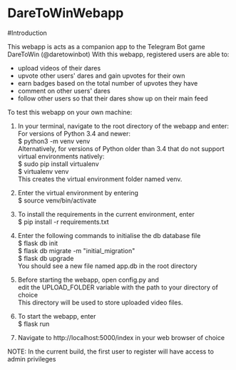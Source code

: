 # DareToWinWebapp

#Introduction

This webapp is acts as a companion app to the Telegram Bot game DareToWin (@daretowinbot)
With this webapp, registered users are able to:
* upload videos of their dares
* upvote other users' dares and gain upvotes for their own
* earn badges based on the total number of upvotes they have
* comment on other users' dares
* follow other users so that their dares show up on their main feed

To test this webapp on your own machine:

1. In your terminal, navigate to the root directory of the webapp and enter:<br>
    For versions of Python 3.4 and newer:<br>
    $ python3 -m venv venv<br>
    Alternatively, for versions of Python older than 3.4 that do not support virtual environments natively:<br>
    $ sudo pip install virtualenv<br>
    $ virtualenv venv<br>
   This creates the virtual environment folder named venv.<br>

2. Enter the virtual environment by entering<br>
    $ source venv/bin/activate<br>
    
3. To install the requirements in the current environment, enter<br>
    $ pip install -r requirements.txt<br>
    
4. Enter the following commands to initialise the db database file<br>
    $ flask db init<br>
    $ flask db migrate -m "initial_migration"<br>
    $ flask db upgrade<br>
   You should see a new file named app.db in the root directory<br>
   
5. Before starting the webapp, open config.py and <br>
   edit the UPLOAD_FOLDER variable with the path to your directory of choice<br>
   This directory will be used to store uploaded video files.<br>

5. To start the webapp, enter<br>
    $ flask run<br>
    
6. Navigate to http://localhost:5000/index in your web browser of choice

NOTE: In the current build, the first user to register will have access to admin privileges

